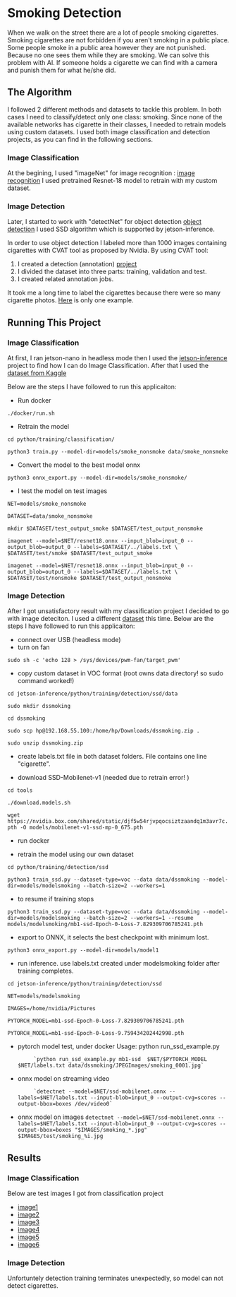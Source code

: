 # Smoking Detection
When we walk on the street there are a lot of people smoking cigarettes. Smoking cigarettes are not forbidden if you aren't smoking in a public place. Some people smoke in a public area however they are not punished. Because no one sees them while they are smoking. We can solve this problem with AI. If someone holds a cigarette we can find with a camera and punish them for what he/she did. 
## The Algorithm
I followed 2 different methods and datasets to tackle this problem. In both cases I need to classify/detect only one class: smoking. Since none of the available networks has cigarette in their classes, I needed to retrain models using custom datasets. I used both image classification and detection projects, as you can find in the following sections. 
###  Image Classification
At the begining, I used "imageNet" for image recognition : [image recognition](https://github.com/dusty-nv/jetson-inference/blob/master/docs/imagenet-console-2.md) I used pretrained Resnet-18 model to retrain with my custom dataset. 
###  Image Detection
Later, I started to work with "detectNet" for object detection
[object detection](https://github.com/dusty-nv/jetson-inference/blob/master/docs/detectnet-console-2.md) I used SSD algorithm which is supported by jetson-inference. 

In order to use object detection I labeled more than 1000 images containing cigarettes with CVAT tool as proposed by Nvidia. By using CVAT tool: 
1. I created a detection (annotation) [project](https://imgur.com/KlFXHcm)
2. I divided the dataset into three parts: training, validation and test. 
3. I created related annotation jobs. 

It took me a long time to label the cigarettes because there were so many cigarette photos. [Here](https://imgur.com/a/H6zCmYl) is only one example. 
## Running This Project
###  Image Classification
At first, I ran jetson-nano in headless mode then I used the [jetson-inference](https://github.com/dusty-nv/jetson-inference) project to find how  I can do Image Classification. After that I used the [dataset from Kaggle](https://www.kaggle.com/datasets/vitaminc/cigarette-smoker-detection?resource=download)

Below are the steps I have followed to run this applicaiton: 
* Run docker

`./docker/run.sh`
* Retrain the model

`cd python/training/classification/`

`python3 train.py --model-dir=models/smoke_nonsmoke data/smoke_nonsmoke`
* Convert the model to the best model onnx

`python3 onnx_export.py --model-dir=models/smoke_nonsmoke/`
* I test the model on test images

`NET=models/smoke_nonsmoke`

`DATASET=data/smoke_nonsmoke`

`mkdir $DATASET/test_output_smoke $DATASET/test_output_nonsmoke`

`imagenet --model=$NET/resnet18.onnx --input_blob=input_0 --output_blob=output_0 --labels=$DATASET/../labels.txt \
           $DATASET/test/smoke $DATASET/test_output_smoke`

`imagenet --model=$NET/resnet18.onnx --input_blob=input_0 --output_blob=output_0 --labels=$DATASET/../labels.txt \
           $DATASET/test/nonsmoke $DATASET/test_output_nonsmoke`
### Image Detection 
After I got unsatisfactory result with my classification project I decided to go with image deteciton. I used a different [dataset](https://data.mendeley.com/datasets/7b52hhzs3r/1) this time. Below are the steps I have followed to run this applicaiton: 
* connect over USB (headless mode)
* turn on fan

`sudo sh -c 'echo 128 > /sys/devices/pwm-fan/target_pwm'`

* copy custom dataset in VOC format (root owns data directory! so sudo command worked!)

`cd jetson-inference/python/training/detection/ssd/data`

`sudo mkdir dssmoking`

`cd dssmoking` 

`sudo scp hp@192.168.55.100:/home/hp/Downloads/dssmoking.zip .`

`sudo unzip dssmoking.zip`

* create labels.txt file in both dataset folders. File contains one line "cigarette". 

* download SSD-Mobilenet-v1 (needed due to retrain error! )

`cd tools`

`./download.models.sh`

`wget https://nvidia.box.com/shared/static/djf5w54rjvpqocsiztzaandq1m3avr7c.pth -O models/mobilenet-v1-ssd-mp-0_675.pth`

* run docker

* retrain the model using our own dataset

`cd python/training/detection/ssd`

`python3 train_ssd.py --dataset-type=voc --data data/dssmoking --model-dir=models/modelsmoking --batch-size=2 --workers=1`

* to resume if training stops

`python3 train_ssd.py --dataset-type=voc --data data/dssmoking --model-dir=models/modelsmoking --batch-size=2 --workers=1 --resume models/modelsmoking/mb1-ssd-Epoch-0-Loss-7.829309706785241.pth`

* export to ONNX, it selects the best checkpoint with minimum lost. 

`python3 onnx_export.py --model-dir=models/model1`

* run inference. use labels.txt created under modelsmoking folder after training completes.  

`cd jetson-inference/python/training/detection/ssd`

`NET=models/modelsmoking`

`IMAGES=/home/nvidia/Pictures`

`PYTORCH_MODEL=mb1-ssd-Epoch-0-Loss-7.829309706785241.pth`

`PYTORCH_MODEL=mb1-ssd-Epoch-0-Loss-9.759434202442998.pth`

* pytorch model test, under docker
Usage: python run_ssd_example.py <net type>  <model path> <label path> <image path>

           `python run_ssd_example.py mb1-ssd  $NET/$PYTORCH_MODEL $NET/labels.txt data/dssmoking/JPEGImages/smoking_0001.jpg`

* onnx model on streaming video

           `detectnet --model=$NET/ssd-mobilenet.onnx --labels=$NET/labels.txt --input-blob=input_0 --output-cvg=scores --output-bbox=boxes /dev/video0`

* onnx model on images
           `detectnet --model=$NET/ssd-mobilenet.onnx --labels=$NET/labels.txt --input-blob=input_0 --output-cvg=scores --output-bbox=boxes "$IMAGES/smoking_*.jpg" $IMAGES/test/smoking_%i.jpg`

## Results
### Image Classification
Below are test images I got from classification project
* [image1](https://imgur.com/o30aPHT)
* [image2](https://imgur.com/bA1Kf3H)
* [image3](https://imgur.com/4vWJw5o)
* [image4](https://imgur.com/DUgNK5L)
* [image5](https://imgur.com/EIepNt8)
* [image6](https://imgur.com/EAXxNmU)
### Image Detection
Unfortuntely detection training terminates unexpectedly, so model can not detect cigarettes. 
